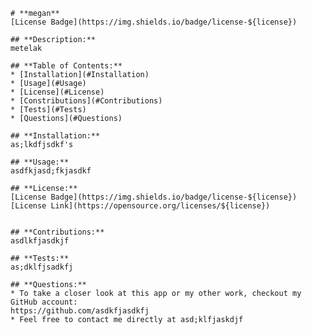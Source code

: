 
    # **megan**
    [License Badge](https://img.shields.io/badge/license-${license})

    ## **Description:**
    metelak

    ## **Table of Contents:**
    * [Installation](#Installation)
    * [Usage](#Usage)
    * [License](#License)
    * [Constributions](#Contributions)
    * [Tests](#Tests)
    * [Questions](#Questions)

    ## **Installation:**
    as;lkdfjsdkf's

    ## **Usage:**
    asdfkjasd;fkjasdkf

    ## **License:**
    [License Badge](https://img.shields.io/badge/license-${license})
    [License Link](https://opensource.org/licenses/${license})
    

    ## **Contributions:**
    asdlkfjasdkjf

    ## **Tests:**
    as;dklfjsadkfj

    ## **Questions:**
    * To take a closer look at this app or my other work, checkout my GitHub account:
    https://github.com/asdkfjasdkfj
    * Feel free to contact me directly at asd;klfjaskdjf
